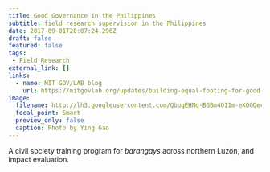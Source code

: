 ```yaml
---
title: Good Governance in the Philippines
subtitle: field research supervision in the Philippines
date: 2017-09-01T20:07:24.296Z
draft: false
featured: false
tags: 
 - Field Research
external_link: []
links:
  - name: MIT GOV/LAB blog
    url: https://mitgovlab.org/updates/building-equal-footing-for-good-governance-in-the-philippines/
image:
  filename: http://lh3.googleusercontent.com/QbuqEHNq-BGBm4Q11m-eXOGOecV0g_q9q9jZ0LBnp5niRBNaffvokeB19MkOtJd3qxZhxN7kTH2a6FAaoOZ901JDFK8=s1200
  focal_point: Smart
  preview_only: false
  caption: Photo by Ying Gao
---
```

A civil society training program for *barangays* across northern Luzon, and impact evaluation.
